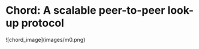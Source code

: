 # Chord: A scalable peer-to-peer look-up protocol
<link href="css/style.css" rel="stylesheet"></link>
![chord_image](images/m0.png)
